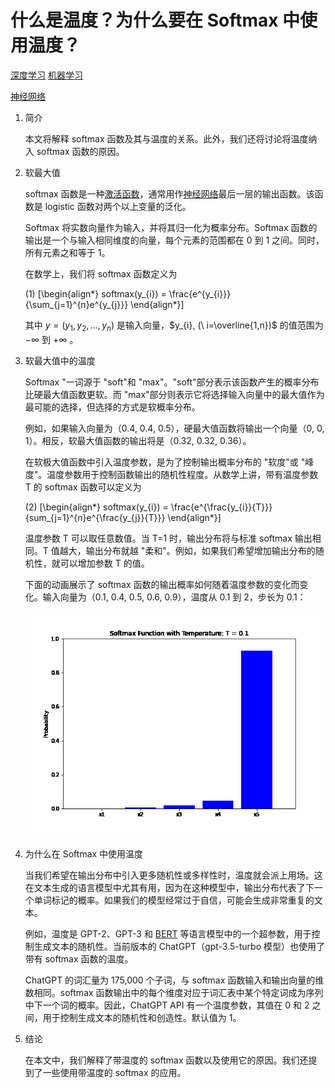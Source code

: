 # 什么是温度？为什么要在 Softmax 中使用温度？

[深度学习](https://www.baeldung.com/cs/category/ai/deep-learning) [机器学习](https://www.baeldung.com/cs/category/ai/ml)

[神经网络](https://www.baeldung.com/cs/tag/neural-networks)

1. 简介

    本文将解释 softmax 函数及其与温度的关系。此外，我们还将讨论将温度纳入 softmax 函数的原因。

2. 软最大值

    softmax 函数是一种[激活函数](https://www.baeldung.com/cs/activation-functions-neural-nets)，通常用作[神经网络](https://www.baeldung.com/cs/convolutional-vs-regular-nn#neural-networks)最后一层的输出函数。该函数是 logistic 函数对两个以上变量的泛化。

    Softmax 将实数向量作为输入，并将其归一化为概率分布。Softmax 函数的输出是一个与输入相同维度的向量，每个元素的范围都在 0 到 1 之间。同时，所有元素之和等于 1。

    在数学上，我们将 softmax 函数定义为

    (1) \[\begin{align*} softmax(y_{i}) = \frac{e^{y_{i}}}{\sum_{j=1}^{n}e^{y_{j}}} \end{align*}\]

    其中 $y = (y_{1}, y_{2}, ..., y_{n})$ 是输入向量，$y_{i}, (\ i=\overline{1,n})$ 的值范围为 $-\infty$ 到 $+\infty$ 。

3. 软最大值中的温度

    Softmax "一词源于 "soft"和 "max"。"soft"部分表示该函数产生的概率分布比硬最大值函数更软。而 "max"部分则表示它将选择输入向量中的最大值作为最可能的选择，但选择的方式是软概率分布。

    例如，如果输入向量为（0.4, 0.4, 0.5），硬最大值函数将输出一个向量（0, 0, 1）。相反，软最大值函数的输出将是（0.32, 0.32, 0.36）。

    在软极大值函数中引入温度参数，是为了控制输出概率分布的 "软度"或 "峰度"。温度参数用于控制函数输出的随机性程度。从数学上讲，带有温度参数 T 的 softmax 函数可以定义为

    (2) \[\begin{align*} softmax(y_{i}) = \frac{e^{\frac{y_{i}}{T}}}{sum_{j=1}^{n}e^{\frac{y_{j}}{T}}} \end{align*}\]

    温度参数 T 可以取任意数值。当 T=1 时，输出分布将与标准 softmax 输出相同。T 值越大，输出分布就越 "柔和"。例如，如果我们希望增加输出分布的随机性，就可以增加参数 T 的值。

    下面的动画展示了 softmax 函数的输出概率如何随着温度参数的变化而变化。输入向量为（0.1, 0.4, 0.5, 0.6, 0.9），温度从 0.1 到 2，步长为 0.1：

    ![软最大动画](pic/softmax_animation.webp)

4. 为什么在 Softmax 中使用温度

    当我们希望在输出分布中引入更多随机性或多样性时，温度就会派上用场。这在文本生成的语言模型中尤其有用，因为在这种模型中，输出分布代表了下一个单词标记的概率。如果我们的模型经常过于自信，可能会生成非常重复的文本。

    例如，温度是 GPT-2、GPT-3 和 [BERT](https://www.baeldung.com/cs/transformer-text-embeddings#bert) 等语言模型中的一个超参数，用于控制生成文本的随机性。当前版本的 ChatGPT（gpt-3.5-turbo 模型）也使用了带有 softmax 函数的温度。

    ChatGPT 的词汇量为 175,000 个子词，与 softmax 函数输入和输出向量的维数相同。softmax 函数输出中的每个维度对应于词汇表中某个特定词成为序列中下一个词的概率。因此，ChatGPT API 有一个温度参数，其值在 0 和 2 之间，用于控制生成文本的随机性和创造性。默认值为 1。

5. 结论

    在本文中，我们解释了带温度的 softmax 函数以及使用它的原因。我们还提到了一些使用带温度的 softmax 的应用。
